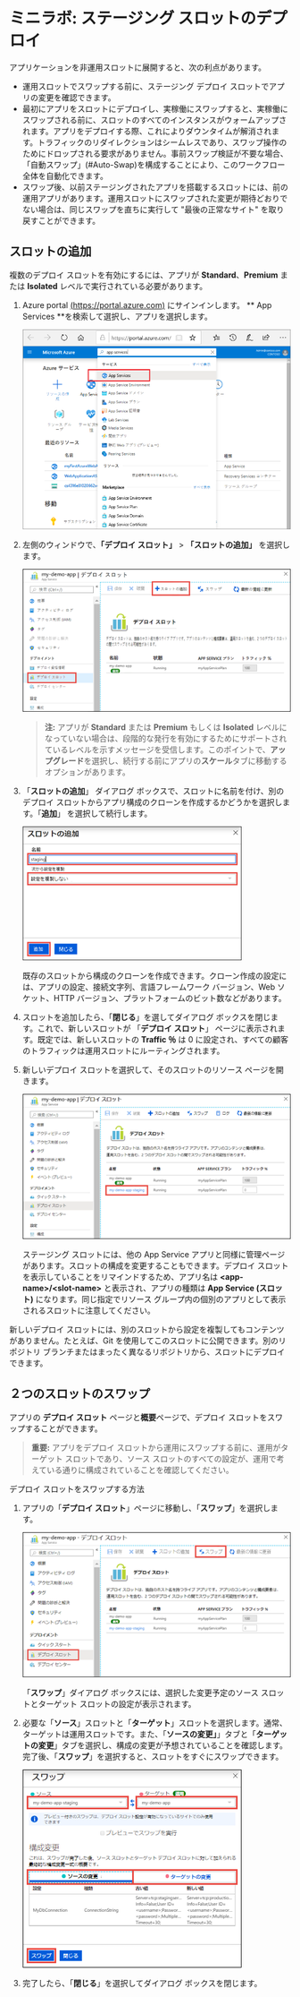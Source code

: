 ﻿# ミニラボ: ステージング スロットのデプロイ

アプリケーションを非運用スロットに展開すると、次の利点があります。

* 運用スロットでスワップする前に、ステージング デプロイ スロットでアプリの変更を確認できます。
* 最初にアプリをスロットにデプロイし、実稼働にスワップすると、実稼働にスワップされる前に、スロットのすべてのインスタンスがウォームアップされます。アプリをデプロイする際、これによりダウンタイムが解消されます。トラフィックのリダイレクションはシームレスであり、スワップ操作のためにドロップされる要求がありません。事前スワップ検証が不要な場合、「自動スワップ」(#Auto-Swap)を構成することにより、このワークフロー全体を自動化できます。
* スワップ後、以前ステージングされたアプリを搭載するスロットには、前の運用アプリがあります。運用スロットにスワップされた変更が期待どおりでない場合は、同じスワップを直ちに実行して "最後の正常なサイト" を取り戻すことができます。

## スロットの追加
複数のデプロイ スロットを有効にするには、アプリが **Standard**、**Premium** または **Isolated** レベルで実行されている必要があります。

1. Azure portal [(https://portal.azure.com)](https://portal.azure.com/) にサインインします。 ** App Services **を検索して選択し、アプリを選択します。 
   
    ![App Services の検索](../../Linked_Image_Files/search-for-app-services.png)
   
2. 左側のウィンドウで、**「デプロイ スロット」** > **「スロットの追加」** を選択します。
   
    ![新規デプロイ スロットの追加](../../Linked_Image_Files/qgaddnewdeploymentslot.png)
   
   > **注:** アプリが **Standard** または **Premium** もしくは **Isolated** レベルになっていない場合は、段階的な発行を有効にするためにサポートされているレベルを示すメッセージを受信します。このポイントで、**アップグレード**を選択し、続行する前にアプリの**スケール**タブに移動するオプションがあります。

3. 「**スロットの追加**」 ダイアログ ボックスで、スロットに名前を付け、別のデプロイ スロットからアプリ構成のクローンを作成するかどうかを選択します。「**追加**」 を選択して続行します。
   
    ![構成ソース](../../Linked_Image_Files/configuration-source-1.png)
   
    既存のスロットから構成のクローンを作成できます。クローン作成の設定には、アプリの設定、接続文字列、言語フレームワーク バージョン、Web ソケット、HTTP バージョン、プラットフォームのビット数などがあります。

4. スロットを追加したら、「**閉じる**」を選してダイアログ ボックスを閉じます。これで、新しいスロットが 「**デプロイ スロット**」 ページに表示されます。既定では、新しいスロットの **Traffic ％** は 0 に設定され、すべての顧客のトラフィックは運用スロットにルーティングされます。

5. 新しいデプロイ スロットを選択して、そのスロットのリソース ページを開きます。
   
    ![デプロイ スロットのタイトル](../../Linked_Image_Files/staging-title.png)

    ステージング スロットには、他の App Service アプリと同様に管理ページがあります。スロットの構成を変更することもできます。デプロイ スロットを表示していることをリマインドするため、アプリ名は **\<app-name>/\<slot-name>** と表示され、アプリの種類は **App Service (スロット)** になります。同じ指定でリソース グループ内の個別のアプリとして表示されるスロットに注意してください。

新しいデプロイ スロットには、別のスロットから設定を複製してもコンテンツがありません。たとえば、Git を使用してこのスロットに公開できます。別のリポジトリ ブランチまたはまったく異なるリポジトリから、スロットにデプロイできます。

## ２つのスロットのスワップ 
アプリの **デプロイ スロット** ページと**概要**ページで、デプロイ スロットをスワップすることができます。

> **重要:** アプリをデプロイ スロットから運用にスワップする前に、運用がターゲット スロットであり、ソース スロットのすべての設定が、運用で考えている通りに構成されていることを確認してください。

デプロイ スロットをスワップする方法

1. アプリの「**デプロイ スロット**」ページに移動し、「**スワップ**」を選択します。
   
    ![スワップ ボタン](../../Linked_Image_Files/swap-button-bar.png)

    「**スワップ**」ダイアログ ボックスには、選択した変更予定のソース スロットとターゲット スロットの設定が表示されます。

2. 必要な「**ソース**」スロットと「**ターゲット**」スロットを選択します。通常、ターゲットは運用スロットです。また、「**ソースの変更」**」タブと「**ターゲットの変更**」タブを選択し、構成の変更が予想されていることを確認します。完了後、「**スワップ**」を選択すると、スロットをすぐにスワップできます。

    ![完全なスワップ](../../Linked_Image_Files/swap-immediately.png)

3. 完了したら、「**閉じる**」を選択してダイアログ ボックスを閉じます。

